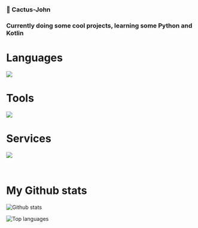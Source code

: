 ### 👋 Cactus-John
### Currently doing some cool projects, learning some Python and Kotlin

<h1>Languages</h1>
<p align="left">
  <a href="https://skillicons.dev">
    <img src="https://skillicons.dev/icons?i=c,cpp,cs,html,css,kt" />
  </a>
</p>

<h1>Tools</h1>
<p align="left">
  <a href="https://skillicons.dev">
    <img src="https://skillicons.dev/icons?i=vscode,visualstudio,git" />
  </a>
</p>

<h1>Services</h1>
<p align="left">
  <a href="https://skillicons.dev">
    <img src="https://skillicons.dev/icons?i=github,discord" />
  </a>
</p>
<br>

<h1>My Github stats</h1>

![Github stats](https://github-readme-stats.vercel.app/api?username=Cactus-John&count_private=true&show_icons=true&theme=radical)

![Top languages](https://github-readme-stats.vercel.app/api/top-langs/?username=Cactus-John&show_icons=true&theme=radical)
